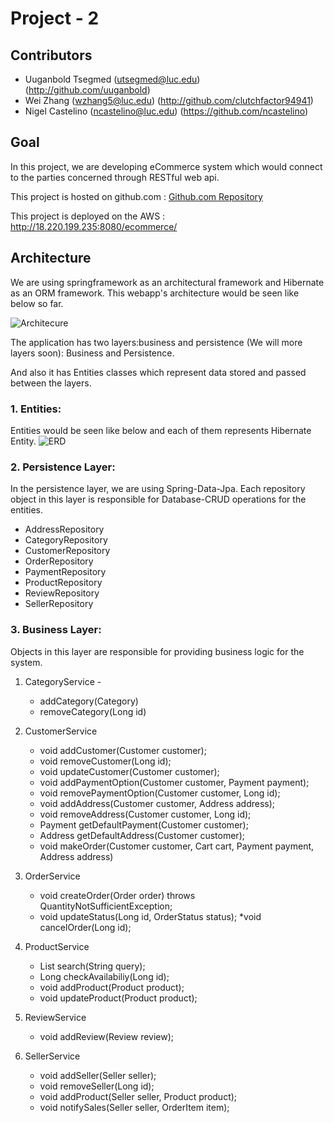 # Project - 2

## Contributors
* Uuganbold Tsegmed ([utsegmed@luc.edu](mailto:utsegmed@luc.edu)) (http://github.com/uuganbold)
* Wei Zhang ([wzhang5@luc.edu](mailto:wzhang5@luc.edu)) (http://github.com/clutchfactor94941)
* Nigel Castelino ([ncastelino@luc.edu](mailto:ncastelino@luc.edu)) (https://github.com/ncastelino)

## Goal 
In this project, we are developing eCommerce system which would connect to the parties concerned through
RESTful web api. 

This project is hosted on github.com : [Github.com Repository](https://github.com/uuganbold/comp433-ecommerce)

This project is deployed on the AWS : http://18.220.199.235:8080/ecommerce/   

## Architecture

We are using springframework as an architectural framework and Hibernate as an ORM framework.
This webapp's architecture would be seen like below so far.

![Architecure](https://raw.githubusercontent.com/uuganbold/comp433-ecommerce/master/docs/dev/architecture.png)

The application has two layers:business and persistence (We will more layers soon): Business and Persistence.<br/>

And also it has Entities classes which represent data stored and passed between the layers.

### 1. Entities:

Entities would be seen like below and each of them represents Hibernate Entity.
![ERD](https://raw.githubusercontent.com/uuganbold/comp433-ecommerce/master/docs/dev/COMP433-Ecommerce.jpg)


### 2. Persistence Layer:
In the persistence layer, we are using Spring-Data-Jpa. Each repository object in this layer is responsible for Database-CRUD operations for the entities.
* AddressRepository
* CategoryRepository
* CustomerRepository
* OrderRepository
* PaymentRepository
* ProductRepository
* ReviewRepository
* SellerRepository

### 3. Business Layer:
Objects in this layer are responsible for providing business logic for the system.
1. CategoryService - 
    * addCategory(Category)
    * removeCategory(Long id) 

2. CustomerService
    * void addCustomer(Customer customer);
    * void removeCustomer(Long id);
    * void updateCustomer(Customer customer);
    * void addPaymentOption(Customer customer, Payment payment);
    * void removePaymentOption(Customer customer, Long id);
    * void addAddress(Customer customer, Address address);
    * void removeAddress(Customer customer, Long id);
    * Payment getDefaultPayment(Customer customer);
    * Address getDefaultAddress(Customer customer);
    * void makeOrder(Customer customer, Cart cart, Payment payment, Address address) 

3. OrderService
    * void createOrder(Order order) throws QuantityNotSufficientException;
    * void updateStatus(Long id, OrderStatus status);
    *void cancelOrder(Long id);

4. ProductService
    * List<Product> search(String query);
    * Long checkAvailabiliy(Long id);
    * void addProduct(Product product);
    * void updateProduct(Product product);

5. ReviewService
    * void addReview(Review review);

6. SellerService
    * void addSeller(Seller seller);
    * void removeSeller(Long id);
    * void addProduct(Seller seller, Product product);
    * void notifySales(Seller seller, OrderItem item);